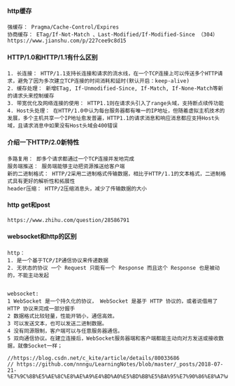 <!--
 * @Date: 2020-07-24 16:23:27
 * @LastEditors: PoloHuang
 * @LastEditTime: 2020-09-18 10:41:06
-->
#### http缓存
```
强缓存： Pragma/Cache-Control/Expires
协商缓存： ETag/If-Not-Match 、Last-Modified/If-Modified-Since （304）
https://www.jianshu.com/p/227cee9c8d15
```
#### HTTP/1.0和HTTP/1.1有什么区别
```
1. 长连接： HTTP/1.1支持长连接和请求的流水线，在一个TCP连接上可以传送多个HTTP请求，避免了因为多次建立TCP连接的时间消耗和延时(默认开启：keep-alive)
2. 缓存处理： 新增ETag, If-Unmodified-Since, If-Match, If-None-Match等新的请求头来控制缓存
3. 带宽优化及网络连接的使用： HTTP1.1则在请求头引入了range头域，支持断点续传功能
4. Host头处理： 在HTTP/1.0中认为每台服务器都有唯一的IP地址，但随着虚拟主机技术的发展，多个主机共享一个IP地址愈发普遍，HTTP1.1的请求消息和响应消息都应支持Host头域，且请求消息中如果没有Host头域会400错误
```

#### 介绍一下HTTP/2.0新特性
```
多路复用： 即多个请求都通过一个TCP连接并发地完成
服务端推送： 服务端能够主动把资源推送给客户端
新的二进制格式： HTTP/2采用二进制格式传输数据，相比于HTTP/1.1的文本格式，二进制格式具有更好的解析性和拓展性
header压缩： HTTP/2压缩消息头，减少了传输数据的大小

```
#### http get和post 
```
https://www.zhihu.com/question/28586791
```
#### websocket和http的区别
```
http：
1. 是一个基于TCP/IP通信协议来传递数据
2. 无状态的协议 一个 Request 只能有一个 Response 而且这个 Response 也是被动的，不能主动发起


websocket:
1 WebSocket 是一个持久化的协议， WebSocket 是基于 HTTP 协议的，或者说借用了 HTTP 协议来完成一部分握手
2 数据格式比较轻量，性能开销小，通信高效。
3 可以发送文本，也可以发送二进制数据。
4 没有同源限制，客户端可以与任意服务器通信。
5 双向通信协议。在建立连接后，WebSocket服务器端和客户端都能主动向对方发送或接收数据，就像Socket一样；

//https://blog.csdn.net/c_kite/article/details/80033686
// https://github.com/nnngu/LearningNotes/blob/master/_posts/2018-07-21-%E7%9C%8B%E5%AE%8C%E8%AE%A9%E4%BD%A0%E5%BD%BB%E5%BA%95%E7%90%86%E8%A7%A3%20WebSocket%20%E5%8E%9F%E7%90%86%EF%BC%8C%E9%99%84%E5%AE%8C%E6%95%B4%E7%9A%84%E5%AE%9E%E6%88%98%E4%BB%A3%E7%A0%81%EF%BC%88%E5%8C%85%E5%90%AB%E5%89%8D%E7%AB%AF%E5%92%8C%E5%90%8E%E7%AB%AF%EF%BC%89.md
```